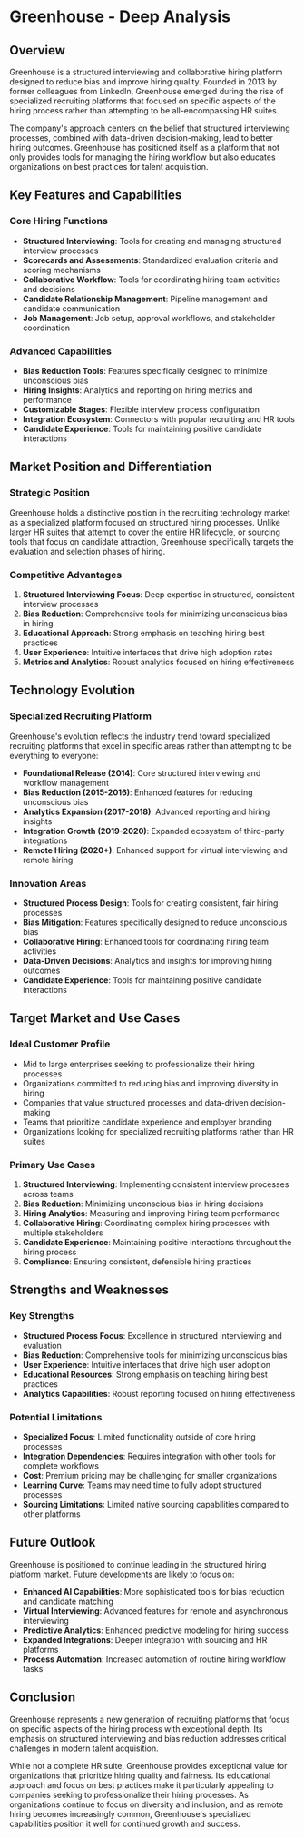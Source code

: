 # Greenhouse - Deep Analysis

## Overview

Greenhouse is a structured interviewing and collaborative hiring platform designed to reduce bias and improve hiring quality. Founded in 2013 by former colleagues from LinkedIn, Greenhouse emerged during the rise of specialized recruiting platforms that focused on specific aspects of the hiring process rather than attempting to be all-encompassing HR suites.

The company's approach centers on the belief that structured interviewing processes, combined with data-driven decision-making, lead to better hiring outcomes. Greenhouse has positioned itself as a platform that not only provides tools for managing the hiring workflow but also educates organizations on best practices for talent acquisition.

## Key Features and Capabilities

### Core Hiring Functions

- **Structured Interviewing**: Tools for creating and managing structured interview processes
- **Scorecards and Assessments**: Standardized evaluation criteria and scoring mechanisms
- **Collaborative Workflow**: Tools for coordinating hiring team activities and decisions
- **Candidate Relationship Management**: Pipeline management and candidate communication
- **Job Management**: Job setup, approval workflows, and stakeholder coordination

### Advanced Capabilities

- **Bias Reduction Tools**: Features specifically designed to minimize unconscious bias
- **Hiring Insights**: Analytics and reporting on hiring metrics and performance
- **Customizable Stages**: Flexible interview process configuration
- **Integration Ecosystem**: Connectors with popular recruiting and HR tools
- **Candidate Experience**: Tools for maintaining positive candidate interactions

## Market Position and Differentiation

### Strategic Position

Greenhouse holds a distinctive position in the recruiting technology market as a specialized platform focused on structured hiring processes. Unlike larger HR suites that attempt to cover the entire HR lifecycle, or sourcing tools that focus on candidate attraction, Greenhouse specifically targets the evaluation and selection phases of hiring.

### Competitive Advantages

1. **Structured Interviewing Focus**: Deep expertise in structured, consistent interview processes
2. **Bias Reduction**: Comprehensive tools for minimizing unconscious bias in hiring
3. **Educational Approach**: Strong emphasis on teaching hiring best practices
4. **User Experience**: Intuitive interfaces that drive high adoption rates
5. **Metrics and Analytics**: Robust analytics focused on hiring effectiveness

## Technology Evolution

### Specialized Recruiting Platform

Greenhouse's evolution reflects the industry trend toward specialized recruiting platforms that excel in specific areas rather than attempting to be everything to everyone:

- **Foundational Release (2014)**: Core structured interviewing and workflow management
- **Bias Reduction (2015-2016)**: Enhanced features for reducing unconscious bias
- **Analytics Expansion (2017-2018)**: Advanced reporting and hiring insights
- **Integration Growth (2019-2020)**: Expanded ecosystem of third-party integrations
- **Remote Hiring (2020+)**: Enhanced support for virtual interviewing and remote hiring

### Innovation Areas

- **Structured Process Design**: Tools for creating consistent, fair hiring processes
- **Bias Mitigation**: Features specifically designed to reduce unconscious bias
- **Collaborative Hiring**: Enhanced tools for coordinating hiring team activities
- **Data-Driven Decisions**: Analytics and insights for improving hiring outcomes
- **Candidate Experience**: Tools for maintaining positive candidate interactions

## Target Market and Use Cases

### Ideal Customer Profile

- Mid to large enterprises seeking to professionalize their hiring processes
- Organizations committed to reducing bias and improving diversity in hiring
- Companies that value structured processes and data-driven decision-making
- Teams that prioritize candidate experience and employer branding
- Organizations looking for specialized recruiting platforms rather than HR suites

### Primary Use Cases

1. **Structured Interviewing**: Implementing consistent interview processes across teams
2. **Bias Reduction**: Minimizing unconscious bias in hiring decisions
3. **Hiring Analytics**: Measuring and improving hiring team performance
4. **Collaborative Hiring**: Coordinating complex hiring processes with multiple stakeholders
5. **Candidate Experience**: Maintaining positive interactions throughout the hiring process
6. **Compliance**: Ensuring consistent, defensible hiring practices

## Strengths and Weaknesses

### Key Strengths

- **Structured Process Focus**: Excellence in structured interviewing and evaluation
- **Bias Reduction**: Comprehensive tools for minimizing unconscious bias
- **User Experience**: Intuitive interfaces that drive high user adoption
- **Educational Resources**: Strong emphasis on teaching hiring best practices
- **Analytics Capabilities**: Robust reporting focused on hiring effectiveness

### Potential Limitations

- **Specialized Focus**: Limited functionality outside of core hiring processes
- **Integration Dependencies**: Requires integration with other tools for complete workflows
- **Cost**: Premium pricing may be challenging for smaller organizations
- **Learning Curve**: Teams may need time to fully adopt structured processes
- **Sourcing Limitations**: Limited native sourcing capabilities compared to other platforms

## Future Outlook

Greenhouse is positioned to continue leading in the structured hiring platform market. Future developments are likely to focus on:

- **Enhanced AI Capabilities**: More sophisticated tools for bias reduction and candidate matching
- **Virtual Interviewing**: Advanced features for remote and asynchronous interviewing
- **Predictive Analytics**: Enhanced predictive modeling for hiring success
- **Expanded Integrations**: Deeper integration with sourcing and HR platforms
- **Process Automation**: Increased automation of routine hiring workflow tasks

## Conclusion

Greenhouse represents a new generation of recruiting platforms that focus on specific aspects of the hiring process with exceptional depth. Its emphasis on structured interviewing and bias reduction addresses critical challenges in modern talent acquisition.

While not a complete HR suite, Greenhouse provides exceptional value for organizations that prioritize hiring quality and fairness. Its educational approach and focus on best practices make it particularly appealing to companies seeking to professionalize their hiring processes. As organizations continue to focus on diversity and inclusion, and as remote hiring becomes increasingly common, Greenhouse's specialized capabilities position it well for continued growth and success.